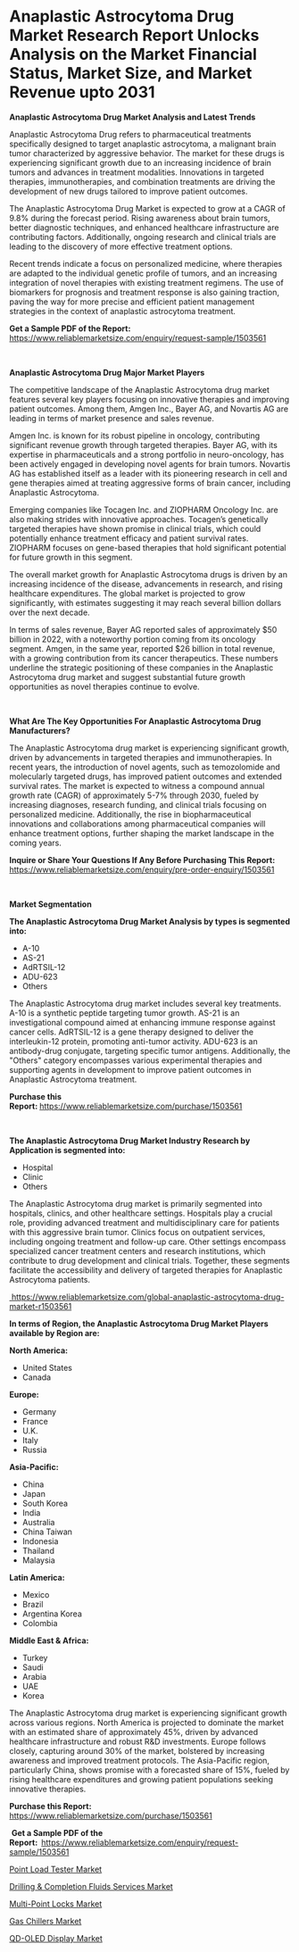 <p><h1>Anaplastic Astrocytoma Drug Market Research Report Unlocks Analysis on the Market Financial Status, Market Size, and Market Revenue upto 2031</h1></p><p><strong>Anaplastic Astrocytoma Drug Market Analysis and Latest Trends</strong></p>
<p><p>Anaplastic Astrocytoma Drug refers to pharmaceutical treatments specifically designed to target anaplastic astrocytoma, a malignant brain tumor characterized by aggressive behavior. The market for these drugs is experiencing significant growth due to an increasing incidence of brain tumors and advances in treatment modalities. Innovations in targeted therapies, immunotherapies, and combination treatments are driving the development of new drugs tailored to improve patient outcomes.</p><p>The Anaplastic Astrocytoma Drug Market is expected to grow at a CAGR of 9.8% during the forecast period. Rising awareness about brain tumors, better diagnostic techniques, and enhanced healthcare infrastructure are contributing factors. Additionally, ongoing research and clinical trials are leading to the discovery of more effective treatment options.</p><p>Recent trends indicate a focus on personalized medicine, where therapies are adapted to the individual genetic profile of tumors, and an increasing integration of novel therapies with existing treatment regimens. The use of biomarkers for prognosis and treatment response is also gaining traction, paving the way for more precise and efficient patient management strategies in the context of anaplastic astrocytoma treatment.</p></p>
<p><strong>Get a Sample PDF of the Report:&nbsp;</strong> <a href="https://www.reliablemarketsize.com/enquiry/request-sample/1503561?utm_campaign=1176&utm_medium=2&utm_source=Github&utm_content=ia&utm_term=27092024&utm_id=anaplastic-astrocytoma-drug">https://www.reliablemarketsize.com/enquiry/request-sample/1503561</a></p>
<p>&nbsp;</p>
<p><strong>Anaplastic Astrocytoma Drug Major Market Players</strong></p>
<p><p>The competitive landscape of the Anaplastic Astrocytoma drug market features several key players focusing on innovative therapies and improving patient outcomes. Among them, Amgen Inc., Bayer AG, and Novartis AG are leading in terms of market presence and sales revenue. </p><p>Amgen Inc. is known for its robust pipeline in oncology, contributing significant revenue growth through targeted therapies. Bayer AG, with its expertise in pharmaceuticals and a strong portfolio in neuro-oncology, has been actively engaged in developing novel agents for brain tumors. Novartis AG has established itself as a leader with its pioneering research in cell and gene therapies aimed at treating aggressive forms of brain cancer, including Anaplastic Astrocytoma.</p><p>Emerging companies like Tocagen Inc. and ZIOPHARM Oncology Inc. are also making strides with innovative approaches. Tocagen’s genetically targeted therapies have shown promise in clinical trials, which could potentially enhance treatment efficacy and patient survival rates. ZIOPHARM focuses on gene-based therapies that hold significant potential for future growth in this segment.</p><p>The overall market growth for Anaplastic Astrocytoma drugs is driven by an increasing incidence of the disease, advancements in research, and rising healthcare expenditures. The global market is projected to grow significantly, with estimates suggesting it may reach several billion dollars over the next decade.</p><p>In terms of sales revenue, Bayer AG reported sales of approximately $50 billion in 2022, with a noteworthy portion coming from its oncology segment. Amgen, in the same year, reported $26 billion in total revenue, with a growing contribution from its cancer therapeutics. These numbers underline the strategic positioning of these companies in the Anaplastic Astrocytoma drug market and suggest substantial future growth opportunities as novel therapies continue to evolve.</p></p>
<p>&nbsp;</p>
<p><strong>What Are The Key Opportunities For Anaplastic Astrocytoma Drug Manufacturers?</strong></p>
<p><p>The Anaplastic Astrocytoma drug market is experiencing significant growth, driven by advancements in targeted therapies and immunotherapies. In recent years, the introduction of novel agents, such as temozolomide and molecularly targeted drugs, has improved patient outcomes and extended survival rates. The market is expected to witness a compound annual growth rate (CAGR) of approximately 5-7% through 2030, fueled by increasing diagnoses, research funding, and clinical trials focusing on personalized medicine. Additionally, the rise in biopharmaceutical innovations and collaborations among pharmaceutical companies will enhance treatment options, further shaping the market landscape in the coming years.</p></p>
<p><strong>Inquire or Share Your Questions If Any Before Purchasing This Report:</strong> <a href="https://www.reliablemarketsize.com/enquiry/pre-order-enquiry/1503561?utm_campaign=1176&utm_medium=2&utm_source=Github&utm_content=ia&utm_term=27092024&utm_id=anaplastic-astrocytoma-drug">https://www.reliablemarketsize.com/enquiry/pre-order-enquiry/1503561</a></p>
<p>&nbsp;</p>
<p><strong>Market Segmentation</strong></p>
<p><strong>The Anaplastic Astrocytoma Drug Market Analysis by types is segmented into:</strong></p>
<p><ul><li>A-10</li><li>AS-21</li><li>AdRTSIL-12</li><li>ADU-623</li><li>Others</li></ul></p>
<p><p>The Anaplastic Astrocytoma drug market includes several key treatments. A-10 is a synthetic peptide targeting tumor growth. AS-21 is an investigational compound aimed at enhancing immune response against cancer cells. AdRTSIL-12 is a gene therapy designed to deliver the interleukin-12 protein, promoting anti-tumor activity. ADU-623 is an antibody-drug conjugate, targeting specific tumor antigens. Additionally, the "Others" category encompasses various experimental therapies and supporting agents in development to improve patient outcomes in Anaplastic Astrocytoma treatment.</p></p>
<p><strong>Purchase this Report:&nbsp;</strong><a href="https://www.reliablemarketsize.com/purchase/1503561?utm_campaign=1176&utm_medium=2&utm_source=Github&utm_content=ia&utm_term=27092024&utm_id=anaplastic-astrocytoma-drug">https://www.reliablemarketsize.com/purchase/1503561</a></p>
<p>&nbsp;</p>
<p><strong>The Anaplastic Astrocytoma Drug Market Industry Research by Application is segmented into:</strong></p>
<p><ul><li>Hospital</li><li>Clinic</li><li>Others</li></ul></p>
<p><p>The Anaplastic Astrocytoma drug market is primarily segmented into hospitals, clinics, and other healthcare settings. Hospitals play a crucial role, providing advanced treatment and multidisciplinary care for patients with this aggressive brain tumor. Clinics focus on outpatient services, including ongoing treatment and follow-up care. Other settings encompass specialized cancer treatment centers and research institutions, which contribute to drug development and clinical trials. Together, these segments facilitate the accessibility and delivery of targeted therapies for Anaplastic Astrocytoma patients.</p></p>
<p><a href="https://www.reliablemarketsize.com/global-anaplastic-astrocytoma-drug-market-r1503561?utm_campaign=1176&utm_medium=2&utm_source=Github&utm_content=ia&utm_term=27092024&utm_id=anaplastic-astrocytoma-drug">&nbsp;https://www.reliablemarketsize.com/global-anaplastic-astrocytoma-drug-market-r1503561</a></p>
<p><strong>In terms of Region, the Anaplastic Astrocytoma Drug Market Players available by Region are:</strong></p>
<p>
    <p> <strong> North America: </strong>
        <ul>
            <li>United States</li>
            <li>Canada</li>
        </ul>
        </p> 
    <p> <strong> Europe: </strong>
        <ul>
            <li>Germany</li>
            <li>France</li>
            <li>U.K.</li>
            <li>Italy</li>
            <li>Russia</li>
        </ul>
        </p> 
    <p> <strong> Asia-Pacific: </strong>
        <ul>
            <li>China</li>
            <li>Japan</li>
            <li>South Korea</li>
            <li>India</li>
            <li>Australia</li>
            <li>China Taiwan</li>
            <li>Indonesia</li>
            <li>Thailand</li>
            <li>Malaysia</li>
        </ul>
        </p> 
    <p> <strong> Latin America: </strong>
        <ul>
            <li>Mexico</li>
            <li>Brazil</li>
            <li>Argentina Korea</li>
            <li>Colombia</li>
        </ul>
        </p> 
    <p> <strong> Middle East & Africa: </strong>
        <ul>
            <li>Turkey</li>
            <li>Saudi</li>
            <li>Arabia</li>
            <li>UAE</li>
            <li>Korea</li>
        </ul>
    </p>
    </p>
<p><p>The Anaplastic Astrocytoma drug market is experiencing significant growth across various regions. North America is projected to dominate the market with an estimated share of approximately 45%, driven by advanced healthcare infrastructure and robust R&D investments. Europe follows closely, capturing around 30% of the market, bolstered by increasing awareness and improved treatment protocols. The Asia-Pacific region, particularly China, shows promise with a forecasted share of 15%, fueled by rising healthcare expenditures and growing patient populations seeking innovative therapies.</p></p>
<p><strong>Purchase this Report: </strong><a href="https://www.reliablemarketsize.com/purchase/1503561?utm_campaign=1176&utm_medium=2&utm_source=Github&utm_content=ia&utm_term=27092024&utm_id=anaplastic-astrocytoma-drug">https://www.reliablemarketsize.com/purchase/1503561</a></p>
<p>&nbsp;<strong>Get a Sample PDF of the Report:&nbsp;&nbsp;</strong><a href="https://www.reliablemarketsize.com/enquiry/request-sample/1503561?utm_campaign=1176&utm_medium=2&utm_source=Github&utm_content=ia&utm_term=27092024&utm_id=anaplastic-astrocytoma-drug">https://www.reliablemarketsize.com/enquiry/request-sample/1503561</a></p>
<p><strong></strong></p>
<p><p><a href="https://www.linkedin.com/pulse/point-load-tester-market-global-trends-forecast-2024-2031-kg40e?trackingId=dxShIuD9So234Zh6act%2F3g%3D%3D&utm_campaign=1176&utm_medium=2&utm_source=Github&utm_content=ia&utm_term=27092024&utm_id=anaplastic-astrocytoma-drug">Point Load Tester Market</a></p><p><a href="https://github.com/RickHolmes3/Market-Research-Report-List-6/blob/main/drilling-completion-fluids-services-market.md?utm_campaign=1176&utm_medium=2&utm_source=Github&utm_content=ia&utm_term=27092024&utm_id=anaplastic-astrocytoma-drug">Drilling & Completion Fluids Services Market</a></p><p><a href="https://issuu.com/reportprime-2/docs/multi-point-locks-market-size-2030._d0c095407f2ad1?utm_campaign=1176&utm_medium=2&utm_source=Github&utm_content=ia&utm_term=27092024&utm_id=anaplastic-astrocytoma-drug">Multi-Point Locks Market</a></p><p><a href="https://www.linkedin.com/pulse/future-gas-chillers-market-global-forecast-trends-2024-2031-n9dge?trackingId=1MtWZcdhQOuevucbnnp15Q%3D%3D&utm_campaign=1176&utm_medium=2&utm_source=Github&utm_content=ia&utm_term=27092024&utm_id=anaplastic-astrocytoma-drug">Gas Chillers Market</a></p><p><a href="https://issuu.com/reportprime-2/docs/qd-oled-display-market-size-2030.pp_f9fec30af419d1?utm_campaign=1176&utm_medium=2&utm_source=Github&utm_content=ia&utm_term=27092024&utm_id=anaplastic-astrocytoma-drug">QD-OLED Display Market</a></p></p>